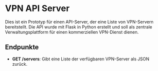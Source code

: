 # VPN API Server

Dies ist ein Prototyp für einen API-Server, der eine Liste von VPN-Servern bereitstellt. Die API wurde mit Flask in Python erstellt und soll als zentrale Verwaltungsplattform für einen kommerziellen VPN-Dienst dienen.

## Endpunkte

- **GET /servers**: Gibt eine Liste der verfügbaren VPN-Server als JSON zurück.
